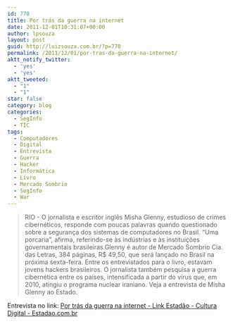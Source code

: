 ```yaml
---
id: 770
title: Por trás da guerra na internet
date: 2011-12-01T10:31:07+00:00
author: lpsouza
layout: post
guid: http://luizsouza.com.br/?p=770
permalink: /2011/12/01/por-tras-da-guerra-na-internet/
aktt_notify_twitter:
  - 'yes'
  - 'yes'
aktt_tweeted:
  - "1"
  - "1"
star: false
category: blog
categories:
  - SegInfo
  - TIC
tags:
  - Computadores
  - Digital
  - Entrevista
  - Guerra
  - Hacker
  - Informática
  - Livro
  - Mercado Sombrio
  - SegInfo
  - War
---
```

> RIO - O jornalista e escritor inglês Misha Glenny, estudioso de crimes cibernéticos, responde com poucas palavras quando questionado sobre a segurança dos sistemas de computadores no Brasil. “Uma porcaria”, afirma, referindo-se às indústrias e às instituições governamentais brasileiras.Glenny é autor de Mercado Sombrio Cia. das Letras, 384 páginas, R$ 49,50, que será lançado no Brasil na próxima sexta-feira. Entre os entrevistados para o livro, estavam jovens hackers brasileiros. O jornalista também pesquisa a guerra cibernética entre os países, intensificada a partir do vírus que, em 2010, atingiu o programa nuclear iraniano. Veja a entrevista de Misha Glenny ao Estado.

Entrevista no link: [Por trás da guerra na internet - Link Estadão - Cultura Digital - Estadao.com.br](http://blogs.estadao.com.br/link/a-arte-da-guerra-da-internet/)
